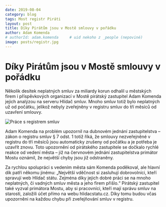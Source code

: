 ```yaml
---
date: 2019-08-04
category: blog
tags: Most registr Piráti
layout: post
title: Díky Pirátům jsou v Mostě smlouvy v pořádku
author: Adam Komenda
# authorId: adam.komenda     # uid nekoho z _people (nepoviné)
image: posts/registr.jpg
---
```


# Díky Pirátům jsou v Mostě smlouvy v pořádku
Několik desítek neplatných smluv za miliardy korun odhalil u městských firem i příspěvkových organizací v Mostě pirátský zastupitel Adam Komenda jejich analýzou na serveru Hlídač smluv. Mnoho smluv totiž bylo neplatných už od počátku, jelikož nebyly zveřejněny v registru smluv do tří měsíců od uzavření smlouvy.

![Práce s registrem smluv](https://ustecky.pirati.cz/assets/img/posts/registr_doclanku.jpg)

Adam Komenda na problém upozornil na dubnovém jednání zastupitelstva – zákon o registru smluv § 7 odst. 1 totiž říká, že smlouvy nezveřejněné v registru do tří měsíců jsou automaticky zrušeny od počátku a je potřeba je uzavřít znovu. Toto upozornění od pirátského zastupitele se dočkalo rychlé reakce od vedení města – již na červnovém jednání zastupitelstva primátor Mostu oznámil, že největší chyby jsou již odstraněny.

Za rychlou spolupráci s vedením města sám Komenda poděkoval, ale hlavní dík patří někomu jinému: „Největší vděčnost si zasluhují dobrovolníci, kteří spravují web Hlídač státu. Zejména díky jejich dobré práci se na mnoho neplatných, či vadných smluv města a jeho firem přišlo.“ Pirátský zastupitel také vyzval primátora Mostu, aby si pracovníci, kteří mají správu smluv na starosti, založili účet přímo na webu hlidacstatu.cz. Díky tomu budou včas upozorněni na každou chybu při zveřejňování smluv v registru.

